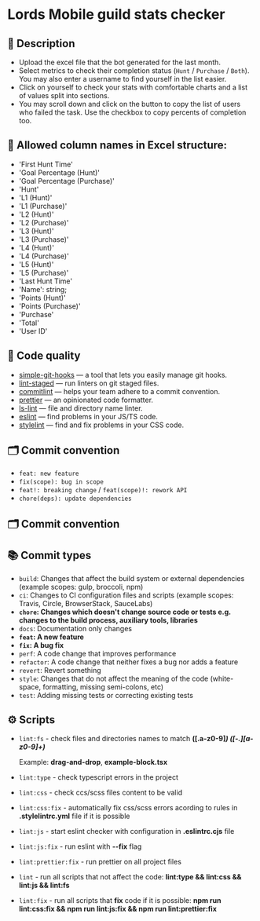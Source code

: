# Lords Mobile guild stats checker

## 📝 Description

-   Upload the excel file that the bot generated for the last month.
-   Select metrics to check their completion status (`Hunt` / `Purchase` / `Both`). You may also enter a username to find yourself in the list easier.
-   Click on yourself to check your stats with comfortable charts and a list of values split into sections.
-   You may scroll down and click on the button to copy the list of users who failed the task. Use the checkbox to copy percents of completion too.

## 📃 Allowed column names in Excel structure:

- 'First Hunt Time'
- 'Goal Percentage (Hunt)'
- 'Goal Percentage (Purchase)'
- 'Hunt'
- 'L1 (Hunt)'
- 'L1 (Purchase)'
- 'L2 (Hunt)'
- 'L2 (Purchase)'
- 'L3 (Hunt)'
- 'L3 (Purchase)'
- 'L4 (Hunt)'
- 'L4 (Purchase)'
- 'L5 (Hunt)'
- 'L5 (Purchase)'
- 'Last Hunt Time'
- 'Name': string;
- 'Points (Hunt)'
- 'Points (Purchase)'
- 'Purchase'
- 'Total'
- 'User ID'

## 🥊 Code quality

-   [simple-git-hooks](https://www.npmjs.com/package/simple-git-hooks) — a tool that lets you easily manage git hooks.
-   [lint-staged](https://www.npmjs.com/package/lint-staged) — run linters on git staged files.
-   [commitlint](https://commitlint.js.org/) — helps your team adhere to a commit convention.
-   [prettier](https://prettier.io/) — an opinionated code formatter.
-   [ls-lint](https://ls-lint.org/) — file and directory name linter.
-   [eslint](https://eslint.org/) — find problems in your JS/TS code.
-   [stylelint](https://stylelint.io/) — find and fix problems in your CSS code.

## 🗂 Commit convention

-   `feat: new feature`
-   `fix(scope): bug in scope`
-   `feat!: breaking change` / `feat(scope)!: rework API`
-   `chore(deps): update dependencies`

## 🗂 Commit convention


## 📚 Commit types

-   `build`: Changes that affect the build system or external dependencies (example scopes: gulp, broccoli, npm)
-   `ci`: Changes to CI configuration files and scripts (example scopes: Travis, Circle, BrowserStack, SauceLabs)
-   **`chore`: Changes which doesn't change source code or tests e.g. changes to the build process, auxiliary tools, libraries**
-   `docs`: Documentation only changes
-   **`feat`: A new feature**
-   **`fix`: A bug fix**
-   `perf`: A code change that improves performance
-   `refactor`: A code change that neither fixes a bug nor adds a feature
-   `revert`: Revert something
-   `style`: Changes that do not affect the meaning of the code (white-space, formatting, missing semi-colons, etc)
-   `test`: Adding missing tests or correcting existing tests

## ⚙️ Scripts

-   `lint:fs` - check files and directories names to match **([.a-z0-9]_) ([-.][a-z0-9]+)_**

    Example: **drag-and-drop**, **example-block.tsx**

-   `lint:type` - check typescript errors in the project

-   `lint:css` - check ccs/scss files content to be valid

-   `lint:css:fix` - automatically fix css/scss errors acording to rules in **.stylelintrc.yml** file if it is possible

-   `lint:js` - start eslint checker with configuration in **.eslintrc.cjs** file

-   `lint:js:fix` - run eslint with **--fix** flag

-   `lint:prettier:fix` - run prettier on all project files

-   `lint` - run all scripts that not affect the code: **lint:type && lint:css && lint:js && lint:fs**

-   `lint:fix` - run all scripts that **fix** code if it is possible: **npm run lint:css:fix && npm run lint:js:fix && npm run lint:prettier:fix**
